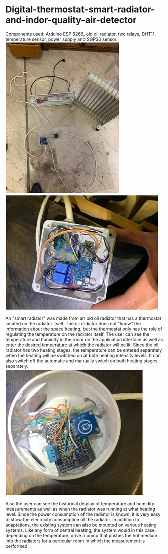 # Digital-thermostat-smart-radiator-and-indor-quality-air-detector
Components used: Arduino ESP 8266, old oil radiator, two relays, DHT11 temperature sensor, power supply and SGP30 sensor.
![](Images/slika1.png)
![](Images/slika2.png)

An "smart radiator" was made from an old oil radiator that has a thermostat located on the radiator itself. The oil radiator does not "know" the information about the space heating, but the thermostat only has the role of regulating the temperature on the radiator itself. The user can see the temperature and humidity in the room on the application interface as well as enter the desired temperature at which the radiator will be lit. Since the oil radiator has two heating stages, the temperature can be entered separately when the heating will be switched on at both heating intensity levels. It can also switch off the automatic and manually switch on both heating stages separately.
![](Images/slika3.png)



Also the user can see the historical display of temperature and humidity measurements as well as when the radiator was running at what heating level. Since the power consumption of the radiator is known, it is very easy to show the electricity consumption of the radiator. In addition to adaptations, the existing system can also be mounted on various heating systems. Like any form of central heating, the system would in this case, depending on the temperature, drive a pump that pushes the hot medium into the radiators for a particular room in which the measurement is performed.
